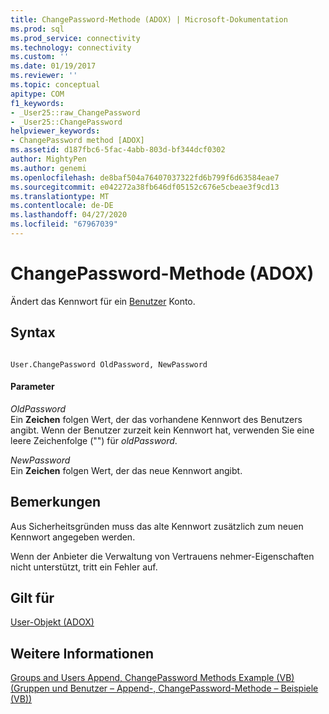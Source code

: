 ```yaml
---
title: ChangePassword-Methode (ADOX) | Microsoft-Dokumentation
ms.prod: sql
ms.prod_service: connectivity
ms.technology: connectivity
ms.custom: ''
ms.date: 01/19/2017
ms.reviewer: ''
ms.topic: conceptual
apitype: COM
f1_keywords:
- _User25::raw_ChangePassword
- _User25::ChangePassword
helpviewer_keywords:
- ChangePassword method [ADOX]
ms.assetid: d187fbc6-5fac-4abb-803d-bf344dcf0302
author: MightyPen
ms.author: genemi
ms.openlocfilehash: de8baf504a76407037322fd6b799f6d63584eae7
ms.sourcegitcommit: e042272a38fb646df05152c676e5cbeae3f9cd13
ms.translationtype: MT
ms.contentlocale: de-DE
ms.lasthandoff: 04/27/2020
ms.locfileid: "67967039"
---
```

# <a name="changepassword-method-adox"></a>ChangePassword-Methode (ADOX)
Ändert das Kennwort für ein [Benutzer](../../../ado/reference/adox-api/user-object-adox.md) Konto.  
  
## <a name="syntax"></a>Syntax  
  
```  
  
User.ChangePassword OldPassword, NewPassword  
```  
  
#### <a name="parameters"></a>Parameter  
 *OldPassword*  
 Ein **Zeichen** folgen Wert, der das vorhandene Kennwort des Benutzers angibt. Wenn der Benutzer zurzeit kein Kennwort hat, verwenden Sie eine leere Zeichenfolge ("") für *oldPassword*.  
  
 *NewPassword*  
 Ein **Zeichen** folgen Wert, der das neue Kennwort angibt.  
  
## <a name="remarks"></a>Bemerkungen  
 Aus Sicherheitsgründen muss das alte Kennwort zusätzlich zum neuen Kennwort angegeben werden.  
  
 Wenn der Anbieter die Verwaltung von Vertrauens nehmer-Eigenschaften nicht unterstützt, tritt ein Fehler auf.  
  
## <a name="applies-to"></a>Gilt für  
 [User-Objekt (ADOX)](../../../ado/reference/adox-api/user-object-adox.md)  
  
## <a name="see-also"></a>Weitere Informationen  
 [Groups and Users Append, ChangePassword Methods Example (VB) (Gruppen und Benutzer – Append-, ChangePassword-Methode – Beispiele (VB))](../../../ado/reference/adox-api/groups-and-users-append-changepassword-methods-example-vb.md)
